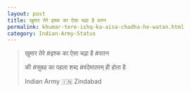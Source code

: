 ```yaml
---
layout: post
title: खुमार तेरे इश्क का ऐसा चढ़ा है वतन
permalink: khumar-tere-ishq-ka-aisa-chadha-he-watan.html
category: Indian-Army-Status
---
```

> खुमार तेरे #इश्क का ऐसा चढ़ा है #वतन
> 
> की #सुबह का पहला शब्द #वंदेमातरम् ही होता है
>
> Indian Army 🇮🇳 Zindabad
